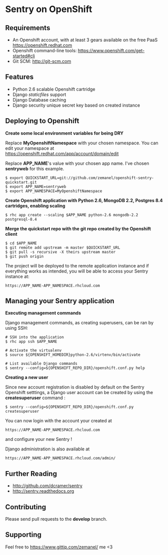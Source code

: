 Sentry on OpenShift
===================

Requirements
------------

- An Openshift account, with at least 3 gears available on the free PaaS https://openshift.redhat.com
- Openshift command-line tools: https://www.openshift.com/get-started#cli
- Git SCM: http://git-scm.com 

Features
--------

- Python 2.6 scalable Openshift cartridge
- Django *staticfiles* support
- Django Database caching
- Django security unique secret key based on created instance

Deploying to Openshift
----------------------

**Create some local environment variables for being DRY**

Replace **MyOpenshiftNamespace** with your chosen namespace. You can edit your namespace at https://openshift.redhat.com/app/account/domain/edit

Replace **APP_NAME**'s value with your chosen app name. I've chosen **sentryweb** for this example.

    $ export QUICKSTART_URL=git://github.com/zemanel/openshift-sentry-quickstart.git
    $ export APP_NAME=sentryweb
    $ export APP_NAMESPACE=MyOpenshiftNamespace

**Create Openshift application with Python 2.6, MongoDB 2.2, Postgres 8.4 cartridges, enabling scaling**

    $ rhc app create --scaling $APP_NAME python-2.6 mongodb-2.2 postgresql-8.4

**Merge the quickstart repo with the git repo created by the Openshift client**

    $ cd $APP_NAME
    $ git remote add upstream -m master $QUICKSTART_URL
    $ git pull -s recursive -X theirs upstream master
    $ git push origin

The project will be deployed to the remote application instance and if everything
works as intended, you will be able to access your Sentry instance at:

    https://APP_NAME-APP_NAMESPACE.rhcloud.com

Managing your Sentry application
--------------------------------

**Executing management commands**

Django management commands, as creating superusers, can be ran by using SSH:

    # SSH into the application
    $ rhc app ssh $APP_NAME

    # Activate the virtualenv
    $ source ${OPENSHIFT_HOMEDIR}python-2.6/virtenv/bin/activate

    # List available Django commands
    $ sentry --config=${OPENSHIFT_REPO_DIR}/openshift.conf.py help

**Creating a new user**

Since new account registration is disabled by default on the Sentry Openshift setttings, a Django user account can be created by using the **createsuperuser** command :

    $ sentry --config=${OPENSHIFT_REPO_DIR}/openshift.conf.py createsuperuser

You can now login with the account your created at

    https://APP_NAME-APP_NAMESPACE.rhcloud.com

and configure your new Sentry !

Django administration is also available at

    https://APP_NAME-APP_NAMESPACE.rhcloud.com/admin/

Further Reading
---------------

* http://github.com/dcramer/sentry
* http://sentry.readthedocs.org

Contributing
------------

Please send pull requests to the **develop** branch.

Supporting
----------

Feel free to https://www.gittip.com/zemanel/ me <3

